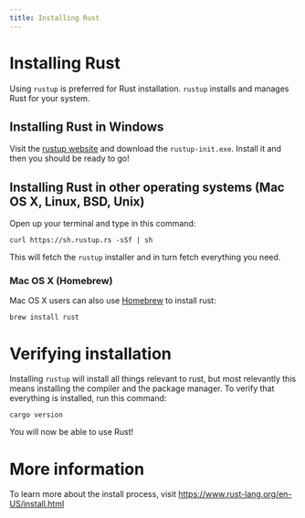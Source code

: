 ```yaml
---
title: Installing Rust
---
```


# Installing Rust

Using `rustup` is preferred for Rust installation. `rustup` installs and manages Rust for your system.

## Installing Rust in Windows

Visit the [rustup website](https://rustup.rs) and download the `rustup-init.exe`. Install it and then you should be ready to go!

## Installing Rust in other operating systems (Mac OS X, Linux, BSD, Unix)

Open up your terminal and type in this command:

```shell
curl https://sh.rustup.rs -sSf | sh
```

This will fetch the `rustup` installer and in turn fetch everything you need.

### Mac OS X (Homebrew)

Mac OS X users can also use [Homebrew](https://brew.sh/) to install rust:
```shell
brew install rust
```

# Verifying installation

Installing `rustup` will install all things relevant to rust, but most relevantly this means installing the compiler and the package manager. To verify that everything is installed, run this command:

```shell
cargo version
```

You will now be able to use Rust!

# More information

To learn more about the install process, visit
https://www.rust-lang.org/en-US/install.html
